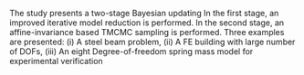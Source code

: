 The study presents a two-stage Bayesian updating
In the first stage, an improved iterative model reduction is performed.
In the second stage, an affine-invariance based TMCMC sampling is performed.
Three examples are presented:
(i) A steel beam problem,
(ii) A FE building with large number of DOFs,
(iii) An eight Degree-of-freedom spring mass model for experimental verification
